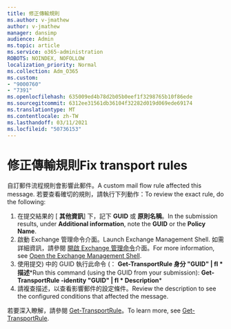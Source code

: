 ```yaml
---
title: 修正傳輸規則
ms.author: v-jmathew
author: v-jmathew
manager: dansimp
audience: Admin
ms.topic: article
ms.service: o365-administration
ROBOTS: NOINDEX, NOFOLLOW
localization_priority: Normal
ms.collection: Adm_O365
ms.custom:
- "9000760"
- "7391"
ms.openlocfilehash: 635009ed4b78d2b05b0eef1f3298765b10f86ede
ms.sourcegitcommit: 6312ee31561db36104f32282d019d069ede69174
ms.translationtype: MT
ms.contentlocale: zh-TW
ms.lasthandoff: 03/11/2021
ms.locfileid: "50736153"
---
```

# <a name="fix-transport-rules"></a><span data-ttu-id="a67d6-102">修正傳輸規則</span><span class="sxs-lookup"><span data-stu-id="a67d6-102">Fix transport rules</span></span>

<span data-ttu-id="a67d6-103">自訂郵件流程規則會影響此郵件。</span><span class="sxs-lookup"><span data-stu-id="a67d6-103">A custom mail flow rule affected this message.</span></span> <span data-ttu-id="a67d6-104">若要查看確切的規則，請執行下列動作：</span><span class="sxs-lookup"><span data-stu-id="a67d6-104">To review the exact rule, do the following:</span></span>

1. <span data-ttu-id="a67d6-105">在提交結果的 [ **其他資訊**] 下，記下 **GUID** 或 **原則名稱**。</span><span class="sxs-lookup"><span data-stu-id="a67d6-105">In the submission results, under **Additional information**, note the **GUID** or the **Policy Name**.</span></span>
2. <span data-ttu-id="a67d6-106">啟動 Exchange 管理命令介面。</span><span class="sxs-lookup"><span data-stu-id="a67d6-106">Launch Exchange Management Shell.</span></span> <span data-ttu-id="a67d6-107">如需詳細資訊，請參閱 [開啟 Exchange 管理命令](https://go.microsoft.com/fwlink/?linkid=2101432)介面。</span><span class="sxs-lookup"><span data-stu-id="a67d6-107">For more information, see [Open the Exchange Management Shell](https://go.microsoft.com/fwlink/?linkid=2101432).</span></span>
3. <span data-ttu-id="a67d6-108">使用提交) 中的 GUID 執行此命令 (：  **Get-TransportRule 身分 "GUID" | fl \* 描述**\*</span><span class="sxs-lookup"><span data-stu-id="a67d6-108">Run this command (using the GUID from your submission):  **Get-TransportRule -identity "GUID" | fl \* Description**\*</span></span>
4. <span data-ttu-id="a67d6-109">請複查描述，以查看影響郵件的設定條件。</span><span class="sxs-lookup"><span data-stu-id="a67d6-109">Review the description to see the configured conditions that affected the message.</span></span>

<span data-ttu-id="a67d6-110">若要深入瞭解，請參閱 [Get-TransportRule](https://go.microsoft.com/fwlink/?linkid=2101523)。</span><span class="sxs-lookup"><span data-stu-id="a67d6-110">To learn more, see [Get-TransportRule](https://go.microsoft.com/fwlink/?linkid=2101523).</span></span>
